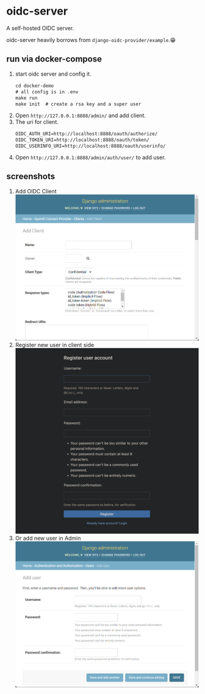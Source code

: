 # oidc-server

A self-hosted OIDC server.

oidc-server heavily borrows from `django-oidc-provider/example`.😁

## run via docker-compose

1. start oidc server and config it.
    ```
    cd docker-demo
    # all config is in .env
    make run
    make init  # create a rsa key and a super user
    ```
1. Open `http://127.0.0.1:8888/admin/` and add client.
1. The uri for client.
    ```
    OIDC_AUTH_URI=http://localhost:8888/oauth/authorize/
    OIDC_TOKEN_URI=http://localhost:8888/oauth/token/
    OIDC_USERINFO_URI=http://localhost:8888/oauth/userinfo/
    ```
1. Open `http://127.0.0.1:8888/admin/auth/user/` to add user.

## screenshots

1. Add OIDC Client
![](screenshot/client.png)
2. Register new user in client side
![](screenshot/client-register.png)
3. Or add new user in Admin
![](screenshot/user.png)
